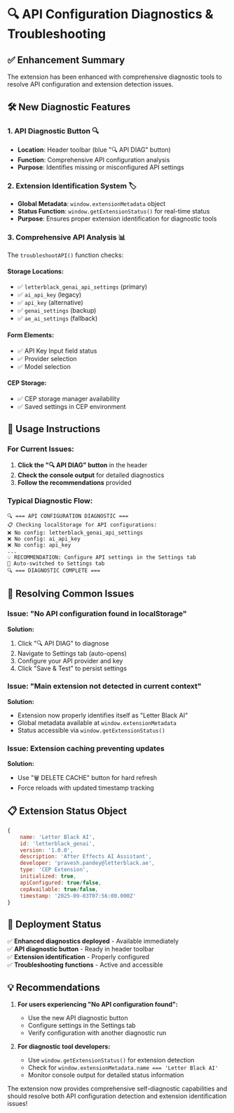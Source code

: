 # 🔍 API Configuration Diagnostics & Troubleshooting

## ✅ Enhancement Summary

The extension has been enhanced with comprehensive diagnostic tools to resolve API configuration and extension detection issues.

## 🛠️ New Diagnostic Features

### 1. **API Diagnostic Button** 🔍
- **Location**: Header toolbar (blue "🔍 API DIAG" button)
- **Function**: Comprehensive API configuration analysis
- **Purpose**: Identifies missing or misconfigured API settings

### 2. **Extension Identification System** 🏷️
- **Global Metadata**: `window.extensionMetadata` object
- **Status Function**: `window.getExtensionStatus()` for real-time status
- **Purpose**: Ensures proper extension identification for diagnostic tools

### 3. **Comprehensive API Analysis** 📊
The `troubleshootAPI()` function checks:

#### Storage Locations:
- ✅ `letterblack_genai_api_settings` (primary)
- ✅ `ai_api_key` (legacy)
- ✅ `api_key` (alternative)
- ✅ `genai_settings` (backup)
- ✅ `ae_ai_settings` (fallback)

#### Form Elements:
- ✅ API Key Input field status
- ✅ Provider selection
- ✅ Model selection

#### CEP Storage:
- ✅ CEP storage manager availability
- ✅ Saved settings in CEP environment

## 🔧 Usage Instructions

### For Current Issues:
1. **Click the "🔍 API DIAG" button** in the header
2. **Check the console output** for detailed diagnostics
3. **Follow the recommendations** provided

### Typical Diagnostic Flow:
```
🔍 === API CONFIGURATION DIAGNOSTIC ===
📋 Checking localStorage for API configurations:
❌ No config: letterblack_genai_api_settings
❌ No config: ai_api_key
❌ No config: api_key
...
💡 RECOMMENDATION: Configure API settings in the Settings tab
🎯 Auto-switched to Settings tab
🔍 === DIAGNOSTIC COMPLETE ===
```

## 🎯 Resolving Common Issues

### Issue: "No API configuration found in localStorage"
**Solution:**
1. Click "🔍 API DIAG" to diagnose
2. Navigate to Settings tab (auto-opens)
3. Configure your API provider and key
4. Click "Save & Test" to persist settings

### Issue: "Main extension not detected in current context"
**Solution:**
- Extension now properly identifies itself as "Letter Black AI"
- Global metadata available at `window.extensionMetadata`
- Status accessible via `window.getExtensionStatus()`

### Issue: Extension caching preventing updates
**Solution:**
- Use "🗑️ DELETE CACHE" button for hard refresh
- Force reloads with updated timestamp tracking

## 📋 Extension Status Object
```javascript
{
    name: 'Letter Black AI',
    id: 'letterblack_genai', 
    version: '1.0.0',
    description: 'After Effects AI Assistant',
    developer: 'pravesh.pandey@letterblack.ae',
    type: 'CEP Extension',
    initialized: true,
    apiConfigured: true/false,
    cepAvailable: true/false,
    timestamp: '2025-09-03T07:56:00.000Z'
}
```

## 🚀 Deployment Status

✅ **Enhanced diagnostics deployed** - Available immediately  
✅ **API diagnostic button** - Ready in header toolbar  
✅ **Extension identification** - Properly configured  
✅ **Troubleshooting functions** - Active and accessible  

## 💡 Recommendations

1. **For users experiencing "No API configuration found":**
   - Use the new API diagnostic button
   - Configure settings in the Settings tab
   - Verify configuration with another diagnostic run

2. **For diagnostic tool developers:**
   - Use `window.getExtensionStatus()` for extension detection
   - Check for `window.extensionMetadata.name === 'Letter Black AI'`
   - Monitor console output for detailed status information

The extension now provides comprehensive self-diagnostic capabilities and should resolve both API configuration detection and extension identification issues!
